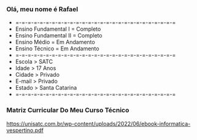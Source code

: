 ### Olá, meu nome é Rafael 

- =-=-=-=-=-=-=-=-=-=-=-=-=-=-=-=-=-=-=-=-=-=-=-=-=-=-=
- Ensino Fundamental I = Completo
- Ensino Fundamental II = Completo
- Ensino Médio = Em Andamento
- Ensino Técnico = Em Andamento
- =-=-=-=-=-=-=-=-=-=-=-=-=-=-=-=-=-=-=-=-=-=-=-=-=-=-=
- Escola > SATC
- Idade > 17 Anos
- Cidade > Privado
- E-mail > Privado
- Estado > Santa Catarina
- =-=-=-=-=-=-=-=-=-=-=-=-=-=-=-=-=-=-=-=-=-=-=-=-=-=-=

### Matriz Curricular Do Meu Curso Técnico

https://unisatc.com.br/wp-content/uploads/2022/06/ebook-informatica-vespertino.pdf
